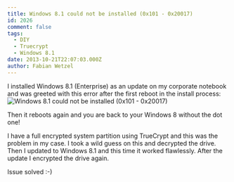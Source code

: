 ```yaml
---
title: Windows 8.1 could not be installed (0x101 - 0x20017)
id: 2026
comment: false
tags:
  - DIY
  - Truecrypt
  - Windows 8.1
date: 2013-10-21T22:07:03.000Z
author: Fabian Wetzel
---
```


I installed Windows 8.1 (Enterprise) as an update on my corporate notebook and was greeted with this error after the first reboot in the install process:![Windows 8.1 could not be installed (0x101 - 0x20017)](https://az275061.vo.msecnd.net/blogmedia/2013/10/Windows-8.1-could-not-be-installed-0x101-0x20017.jpg "Windows 8.1 could not be installed (0x101 - 0x20017)")

Then it reboots again and you are back to your Windows 8 without the dot one!

I have a full encrypted system partition using TrueCrypt and this was the problem in my case. I took a wild guess on this and decrypted the drive. Then I updated to Windows 8.1 and this time it worked flawlessly. After the update I encrypted the drive again.

Issue solved :-)

